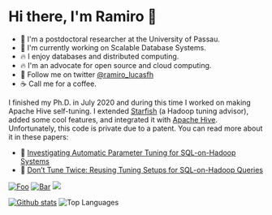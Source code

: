 # Hi there, I'm Ramiro :wave:

- :raising_hand: I'm a postdoctoral researcher at the University of Passau.
- :construction_worker: I'm currently working on Scalable Database Systems.
- :fire: I enjoy databases and distributed computing.
- :fire: I'm an advocate for open source and cloud computing.
- :postal_horn: Follow me on twitter [@ramiro_lucasfh](https://www.twitter.com/ramiro_lucasfh)
- :coffee: Call me for a coffee.

I finished my Ph.D. in July 2020 and during this time I worked on making Apache Hive self-tuning. I extended [Starfish](http://cidrdb.org/cidr2011/Papers/CIDR11_Paper36.pdf) (a Hadoop tuning advisor), added some cool features, and integrated it with [Apache Hive](https://hive.apache.org/). Unfortunately, this code is private due to a patent. You can read more about it in these papers:

- :scroll: [Investigating Automatic Parameter Tuning for SQL-on-Hadoop Systems](https://www.sciencedirect.com/science/article/abs/pii/S2214579621000216)
- :scroll: [Don’t Tune Twice: Reusing Tuning Setups for SQL-on-Hadoop Queries](https://link.springer.com/chapter/10.1007%2F978-3-030-33223-5_9)

[![Foo](https://img.shields.io/badge/LinkedIn-blue?style=flat&logo=linkedin&labelColor=blu)](https://www.linkedin.com/in/edsonramirolucasfilho/)
[![Bar](https://img.shields.io/badge/Twitter-white?style=flat&logo=twitter&labelColor=blu)](https://twitter.com/ramiro_lucasfh)
![](https://visitor-badge.laobi.icu/badge?page_id="https://github.com/erlfilho/")

[![Github stats](https://github-readme-stats.vercel.app/api?username=erlfilho&theme=white-black)](https://github.com/erlfilho/github-readme-stats)
![Top Languages](https://github-readme-stats.vercel.app/api/top-langs/?username=erlfilho&hide=TeX&layout=compact)
